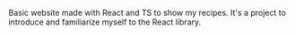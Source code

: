 Basic website made with React and TS to show my recipes.
It's a project to introduce and familiarize myself to the React library.

